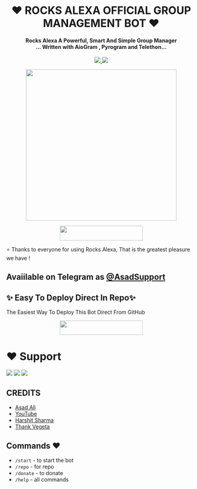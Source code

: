 
<h1 align="center"><b>❤️ ROCKS ALEXA OFFICIAL GROUP MANAGEMENT BOT ❤️</b></h1>

<h4 align="center">Rocks Alexa A Powerful, Smart And Simple Group Manager <br> ... Written with AioGram , Pyrogram and Telethon...</h4>
<p align='center'>
  <a href="https://www.python.org/" alt="made-with-python"> <img src="https://img.shields.io/badge/Made%20with-Python-1f425f.svg?style=flat-square&logo=python&color=blue" /> </a>
  <a href="https://github.com/jankarikiduniya/Rocks-Alexa-Official-Management/graphs/commit-activity" alt="Maintenance"> <img src="https://img.shields.io/badge/Maintained%3F-yes-green.svg?style=flat-square" /> </a>
</p>

<p align="center"><a href="https://t.me/Dr_Asad_Ali"><img src="https://telegra.ph/file/44870675794b9089a4fa8.jpg" width="400"></a></p>

<p align="center"><a href="https://heroku.com/deploy?template=https://github.com/Adarshtiwari1305/morbiusmanager"> <img src="https://img.shields.io/badge/Deploy%20To%20Heroku-grey?style=for-the-badge&logo=heroku" width="220" height="38.45"/></a></p>
 ⭐️ Thanks to everyone for using Rocks Alexa, That is the greatest pleasure we have !

## Avaiilable on Telegram as [@AsadSupport](https://t.me/ROCKS_ALEXA_MANAGEMENT_BOT)

## ✨ Easy To Deploy Direct In Repo✨

The Easiest Way To Deploy This Bot Direct From GitHub

<p align="center"><a href="https://heroku.com/deploy?template=https://github.com/proboyop/chodu"> <img src="https://img.shields.io/badge/Deploy%20To%20Heroku-grey?style=for-the-badge&logo=heroku" width="220" height="38.45"/></a></p>
 
 
# ❤️ Support
<a href="https://t.me/AsadSupport"><img src="https://img.shields.io/badge/Join-Telegram%20Channel-red.svg?logo=Telegram"></a>
<a href="https://t.me/Shayri_Music_Lovers"><img src="https://img.shields.io/badge/Join-Telegram%20Group-blue.svg?logo=telegram"></a>
<a href="https://t.me/Give_Me_Heart"><img src="https://img.shields.io/badge/Give-Me%20Heart-blue.svg?logo=telegram"></a>


## CREDITS

- [Asad Ali](https://t.me/Dr_Asad_Ali)
- [YouTube](https://www.youtube.com/c/JankariKiDuniya)
- [Harshit Sharma](https://t.me/HarshitSharma361)
- [Thank Vegeta](https://github.com/Ctzfamily/VegetaRobot)

## Commands ❤️

- `/start` - to start the bot
- `/repo` - for repo
- `/donate` - to donate
- `/help` - all commands
